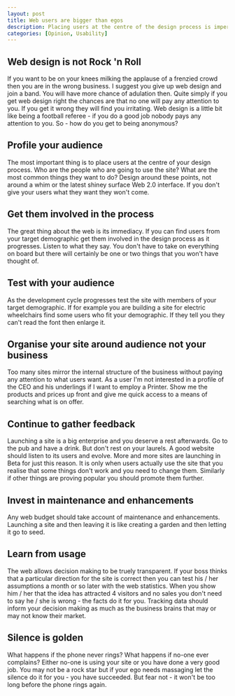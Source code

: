 ```yaml
--- 
layout: post
title: Web users are bigger than egos
description: Placing users at the centre of the design process is imperative for a usable website. Leave your ego at the door and find out what matters in creating usable websites.
categories: [Opinion, Usability]
---
```

## Web design is not Rock 'n Roll

If you want to be on your knees milking the applause of a frenzied crowd then you are in the wrong business. I suggest you give up web design and join a band. You will have more chance of adulation then. Quite simply if you get web design right the chances are that no one will pay any attention to you. If you get it wrong they will find you irritating. Web design is a little bit like being a football referee - if you do a good job nobody pays any attention to you. So - how do you get to being anonymous?

## Profile your audience

The most important thing is to place users at the centre of your design process. Who are the people who are going to use the site? What are the most common things they want to do? Design around these points, not around a whim or the latest shiney surface Web 2.0 interface. If you don't give your users what they want they won't come. 

## Get them involved in the process

The great thing about the web is its immediacy. If you can find users from your target demographic get them involved in the design process as it progresses. Listen to what they say. You don't have to take on everything on board but there will certainly be one or two things that you won't have thought of.

## Test with your audience

As the development cycle progresses test the site with members of your target demographic. If for example you are building a site for electric wheelchairs find some users who fit your demographic. If they tell you they can't read the font then enlarge it.

## Organise your site around audience not your business

Too many sites mirror the internal structure of the business without paying any attention to what users want. As a user I'm not interested in a profile of the CEO and his underlings if I want to employ a Printer. Show me the products and prices up front and give me quick access to a means of searching what is on offer.

## Continue to gather feedback

Launching a site is a big enterprise and you deserve a rest afterwards. Go to the pub and have a drink. But don't rest on your laurels. A good website should listen to its users and evolve. More and more sites are launching in Beta for just this reason. It is only when users actually use the site that you realise that some things don't work and you need to change them. Similarly if other things are proving popular you should promote them further.

## Invest in maintenance and enhancements

Any web budget should take account of maintenance and enhancements. Launching a site and then leaving it is like creating a garden and then letting it go to seed.

## Learn from usage

The web allows decision making to be truely transparent. If your boss thinks that a particular direction for the site is correct then you can test his / her assumptions a month or so later with the web statistics. When you show him / her that the idea has attracted 4 visitors and no sales you don't need to say he / she is wrong - the facts do it for you. Tracking data should inform your decision making as much as the business brains that may or may not know their market.

## Silence is golden

What happens if the phone never rings? What happens if no-one ever complains? Either no-one is using your site or you have done a very good job. You may not be a rock star but if your ego needs massaging let the silence do it for you - you have succeeded. But fear not - it won't be too long before the phone rings again.
